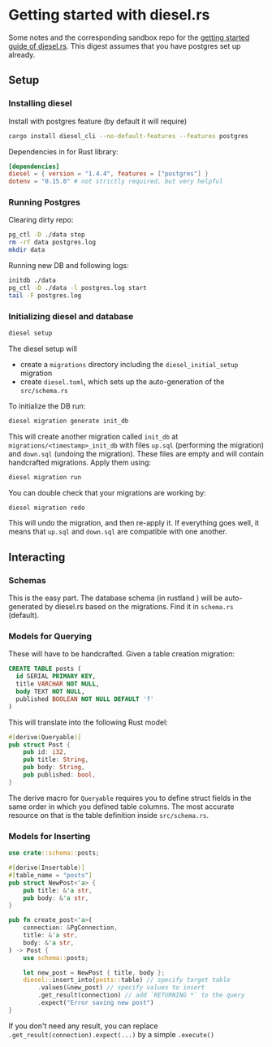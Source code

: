 # Getting started with diesel.rs

Some notes and the corresponding sandbox repo for the
[getting started guide of diesel.rs](https://diesel.rs/guides/getting-started).
This digest assumes that you have postgres set up already.

## Setup

### Installing diesel

Install with postgres feature (by default it will require)

```sh
cargo install diesel_cli --no-default-features --features postgres
```

Dependencies in for Rust library:

```toml
[dependencies]
diesel = { version = "1.4.4", features = ["postgres"] }
dotenv = "0.15.0" # not strictly required, but very helpful
```

### Running Postgres

Clearing dirty repo:

```sh
pg_ctl -D ./data stop
rm -rf data postgres.log
mkdir data
```

Running new DB and following logs:

```sh
initdb ./data
pg_ctl -D ./data -l postgres.log start
tail -F postgres.log
```

### Initializing diesel and database

```sh
diesel setup
```

The diesel setup will

- create a `migrations` directory including the `diesel_initial_setup` migration
- create `diesel.toml`, which sets up the auto-generation of the `src/schema.rs`

To initialize the DB run:

```sh
diesel migration generate init_db
```

This will create another migration called `init_db` at
`migrations/<timestamp>_init_db` with files `up.sql` (performing the migration)
and `down.sql` (undoing the migration). These files are empty and will contain
handcrafted migrations. Apply them using:

```sh
diesel migration run
```

You can double check that your migrations are working by:

```sh
diesel migration redo
```

This will undo the migration, and then re-apply it. If everything goes well, it
means that `up.sql` and `down.sql` are compatible with one another.

## Interacting

### Schemas

This is the easy part. The database schema (in rustland ) will be auto-generated
by diesel.rs based on the migrations. Find it in `schema.rs` (default).

### Models for Querying

These will have to be handcrafted. Given a table creation migration:

```sql
CREATE TABLE posts (
  id SERIAL PRIMARY KEY,
  title VARCHAR NOT NULL,
  body TEXT NOT NULL,
  published BOOLEAN NOT NULL DEFAULT 'f'
)
```

This will translate into the following Rust model:

```rs
#[derive(Queryable)]
pub struct Post {
    pub id: i32,
    pub title: String,
    pub body: String,
    pub published: bool,
}
```

The derive macro for `Queryable` requires you to define struct fields in the
same order in which you defined table columns. The most accurate resource on
that is the table definition inside `src/schema.rs`.

### Models for Inserting

```rs
use crate::schema::posts;

#[derive(Insertable)]
#[table_name = "posts"]
pub struct NewPost<'a> {
    pub title: &'a str,
    pub body: &'a str,
}

pub fn create_post<'a>(
    connection: &PgConnection,
    title: &'a str,
    body: &'a str,
) -> Post {
    use schema::posts;

    let new_post = NewPost { title, body };
    diesel::insert_into(posts::table) // specify target table
        .values(&new_post) // specify values to insert
        .get_result(connection) // add `RETURNING *` to the query
        .expect("Error saving new post")
}
```

If you don't need any result, you can replace
`.get_result(connection).expect(...)` by a simple `.execute()`
